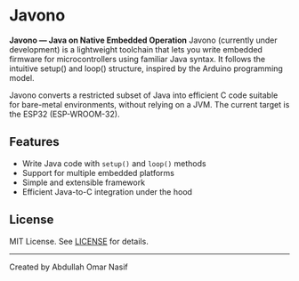# Javono

**Javono — Java on Native Embedded Operation**
Javono (currently under development) is a lightweight toolchain that lets you write embedded firmware for microcontrollers using familiar Java syntax. It follows the intuitive setup() and loop() structure, inspired by the Arduino programming model.

Javono converts a restricted subset of Java into efficient C code suitable for bare-metal environments, without relying on a JVM. The current target is the ESP32 (ESP-WROOM-32).
## Features

- Write Java code with `setup()` and `loop()` methods  
- Support for multiple embedded platforms  
- Simple and extensible framework  
- Efficient Java-to-C integration under the hood  


## License

MIT License. See [LICENSE](LICENSE) for details.

---

Created by Abdullah Omar Nasif
